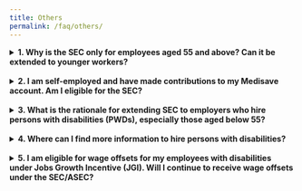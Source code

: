 ```yaml
---
title: Others
permalink: /faq/others/
---
```

<details>
  <summary><b>1. Why is the SEC only for employees aged 55 and above? Can it be extended to younger workers?</b></summary>
  
  In general, employment rates of older workers have increased over the years. The current and extended SEC is tiered by employees' age to provide stronger support for employers hiring Singaporeans in the older age bands, where employment rates are lower.
</details><br>

<details>
  <summary><b>2. I am self-employed and have made contributions to my Medisave account. Am I eligible for the SEC?</b></summary>
  
  No. The SEC is only paid to employers who have made qualifying CPF contributions for their eligible employees. Hence, self-employed persons are not eligible for the SEC. However, if you employ eligible Singaporean employees, you may receive the SEC based on the mandatory CPF contributions that you have made for them.
</details><br>

<details>
  <summary><b>3. What is the rationale for extending SEC to employers who hire persons with disabilities (PWDs), especially those aged below 55?</b></summary>
  
  The SEC covers persons with disabilities (PWDs), including those aged below 55. This is intended to encourage employers to provide gainful employment for PWDs, so that more PWDs can enter the workforce and be active and independent.
</details><br>

<details>
  <summary><b>4. Where can I find more information to hire persons with disabilities?</b></summary>
  
  There are many schemes to assist you in hiring persons with disabilities such as the Open Door Programme (ODP). Please contact SG Enable at 1800-8585-885 or email [contactus@sgenable.sg](mailto:contactus@sgenable.sg). You can also visit [SG Enable website](https://www.sgenable.sg/Pages/Home.aspx) for more information.
</details><br>

<details>
  <summary><b>5. I am eligible for wage offsets for my employees with disabilities under Jobs Growth Incentive (JGI). Will I continue to receive wage offsets under the SEC/ASEC?</b></summary>
  
  Yes, employers will receive the SEC, ASEC and JGI based on their eligibility for each scheme. You are not required to apply for either scheme.
</details>
